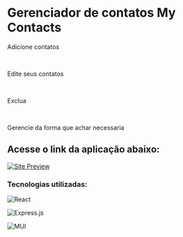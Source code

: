 # Gerenciador de contatos My Contacts 
<p> Adicione contatos </p>
<br>
<p> Edite seus contatos</p>
<br>
<p> Exclua  </p>
<br>
<p>Gerencie da forma que achar necessaria</p>



<h2>Acesse o link da aplicação abaixo:</h2>

[![Site Preview](https://img.shields.io/badge/website-000000?style=for-the-badge&logo=About.me&logoColor=white)](https://my-contact-fcfecd983935.herokuapp.com/)


<h3>Tecnologias utilizadas:</h3>

![React](https://img.shields.io/badge/react-%2320232a.svg?style=for-the-badge&logo=react&logoColor=%2361DAFB)

![Express.js](https://img.shields.io/badge/express.js-%23404d59.svg?style=for-the-badge&logo=express&logoColor=%2361DAFB)

![MUI](https://img.shields.io/badge/MUI-%230081CB.svg?style=for-the-badge&logo=mui&logoColor=white)